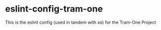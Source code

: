 # eslint-config-tram-one
This is the eslint config (used in tandem with xo) for the Tram-One Project
